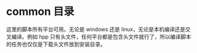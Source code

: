 # common 目录
这里的脚本所有平台可用。无论是 windows 还是 linux，无论是本机编译还是交叉编译。例如 hpp 只有头文件，任何平台都是包含头文件就行了，所以编译脚本的任务也仅仅是下载头文件放到安装目录。